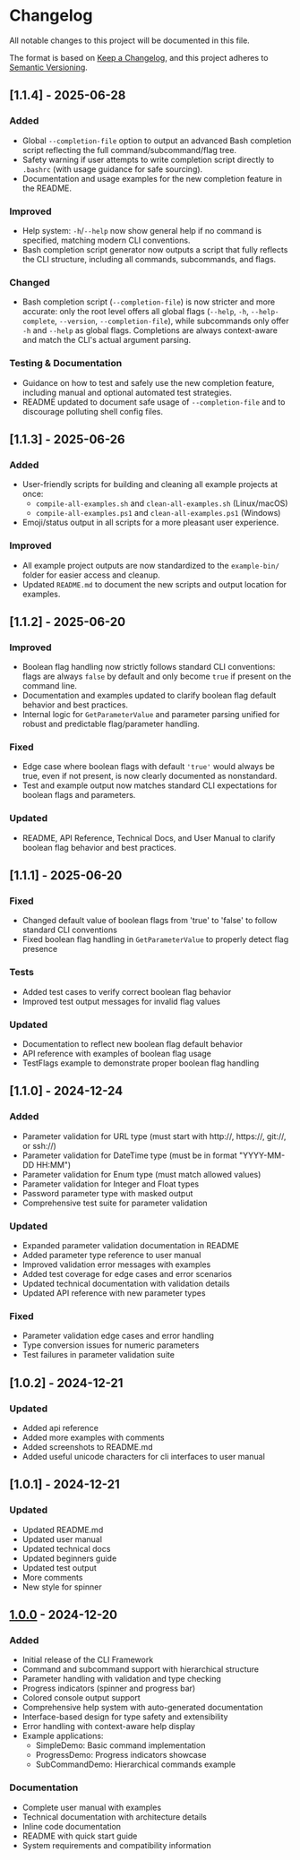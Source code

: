 # Changelog

All notable changes to this project will be documented in this file.

The format is based on [Keep a Changelog](https://keepachangelog.com/en/1.0.0/),
and this project adheres to [Semantic Versioning](https://semver.org/spec/v2.0.0.html).

## [1.1.4] - 2025-06-28

### Added
- Global `--completion-file` option to output an advanced Bash completion script reflecting the full command/subcommand/flag tree.
- Safety warning if user attempts to write completion script directly to `.bashrc` (with usage guidance for safe sourcing).
- Documentation and usage examples for the new completion feature in the README.

### Improved
- Help system: `-h`/`--help` now show general help if no command is specified, matching modern CLI conventions.
- Bash completion script generator now outputs a script that fully reflects the CLI structure, including all commands, subcommands, and flags.

### Changed
- Bash completion script (`--completion-file`) is now stricter and more accurate: only the root level offers all global flags (`--help`, `-h`, `--help-complete`, `--version`, `--completion-file`), while subcommands only offer `-h` and `--help` as global flags. Completions are always context-aware and match the CLI's actual argument parsing.

### Testing & Documentation
- Guidance on how to test and safely use the new completion feature, including manual and optional automated test strategies.
- README updated to document safe usage of `--completion-file` and to discourage polluting shell config files.

## [1.1.3] - 2025-06-26

### Added
- User-friendly scripts for building and cleaning all example projects at once:
  - `compile-all-examples.sh` and `clean-all-examples.sh` (Linux/macOS)
  - `compile-all-examples.ps1` and `clean-all-examples.ps1` (Windows)
- Emoji/status output in all scripts for a more pleasant user experience.

### Improved
- All example project outputs are now standardized to the `example-bin/` folder for easier access and cleanup.
- Updated `README.md` to document the new scripts and output location for examples.

## [1.1.2] - 2025-06-20

### Improved
- Boolean flag handling now strictly follows standard CLI conventions: flags are always `false` by default and only become `true` if present on the command line.
- Documentation and examples updated to clarify boolean flag default behavior and best practices.
- Internal logic for `GetParameterValue` and parameter parsing unified for robust and predictable flag/parameter handling.

### Fixed
- Edge case where boolean flags with default `'true'` would always be true, even if not present, is now clearly documented as nonstandard.
- Test and example output now matches standard CLI expectations for boolean flags and parameters.

### Updated
- README, API Reference, Technical Docs, and User Manual to clarify boolean flag behavior and best practices.

## [1.1.1] - 2025-06-20

### Fixed
- Changed default value of boolean flags from 'true' to 'false' to follow standard CLI conventions
- Fixed boolean flag handling in `GetParameterValue` to properly detect flag presence

### Tests
- Added test cases to verify correct boolean flag behavior
- Improved test output messages for invalid flag values

### Updated
- Documentation to reflect new boolean flag default behavior
- API reference with examples of boolean flag usage
- TestFlags example to demonstrate proper boolean flag handling

## [1.1.0] - 2024-12-24

### Added
- Parameter validation for URL type (must start with http://, https://, git://, or ssh://)
- Parameter validation for DateTime type (must be in format "YYYY-MM-DD HH:MM")
- Parameter validation for Enum type (must match allowed values)
- Parameter validation for Integer and Float types
- Password parameter type with masked output
- Comprehensive test suite for parameter validation

### Updated
- Expanded parameter validation documentation in README
- Added parameter type reference to user manual
- Improved validation error messages with examples
- Added test coverage for edge cases and error scenarios
- Updated technical documentation with validation details
- Updated API reference with new parameter types

### Fixed
- Parameter validation edge cases and error handling
- Type conversion issues for numeric parameters
- Test failures in parameter validation suite


## [1.0.2] - 2024-12-21

### Updated

- Added api reference
- Added more examples with comments
- Added screenshots to README.md
- Added useful unicode characters for cli interfaces to user manual

## [1.0.1] - 2024-12-21

### Updated

- Updated README.md
- Updated user manual
- Updated technical docs
- Updated beginners guide 
- Updated test output
- More comments
- New style for spinner


## [1.0.0] - 2024-12-20

### Added
- Initial release of the CLI Framework
- Command and subcommand support with hierarchical structure
- Parameter handling with validation and type checking
- Progress indicators (spinner and progress bar)
- Colored console output support
- Comprehensive help system with auto-generated documentation
- Interface-based design for type safety and extensibility
- Error handling with context-aware help display
- Example applications:
  - SimpleDemo: Basic command implementation
  - ProgressDemo: Progress indicators showcase
  - SubCommandDemo: Hierarchical commands example

### Documentation
- Complete user manual with examples
- Technical documentation with architecture details
- Inline code documentation
- README with quick start guide
- System requirements and compatibility information

[1.0.0]: https://github.com/ikelaiah/cli-fp/releases/tag/v1.0.0